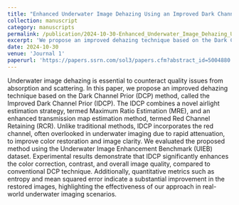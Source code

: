 ```yaml
---
title: "Enhanced Underwater Image Dehazing Using an Improved Dark Channel Prior Method"
collection: manuscript
category: manuscripts
permalink: /publication/2024-10-30-Enhanced_Underwater_Image_Dehazing_Using_an_Improved_Dark_Channel_Prior_Method
excerpt: 'We propose an improved dehazing technique based on the Dark Channel Prior (DCP) method, called the Improved Dark Channel Prior (IDCP). The IDCP combines a novel airlight estimation strategy, termed Maximum Ratio Estimation (MRE), and an enhanced transmission map estimation method, termed Red Channel Retaining (RCR). IDCP incorporates the red channel, often overlooked in underwater imaging due to rapid attenuation, to improve color restoration and image clarity.'
date: 2024-10-30
venue: 'Journal 1'
paperurl: 'https://papers.ssrn.com/sol3/papers.cfm?abstract_id=5004880'
---
```


Underwater image dehazing is essential to counteract quality issues from absorption and scattering. In this paper, we propose an improved dehazing technique based on the Dark Channel Prior (DCP) method, called the Improved Dark Channel Prior (IDCP). The IDCP combines a novel airlight estimation strategy, termed Maximum Ratio Estimation (MRE), and an enhanced transmission map estimation method, termed Red Channel Retaining (RCR). Unlike traditional methods, IDCP incorporates the red channel, often overlooked in underwater imaging due to rapid attenuation, to improve color restoration and image clarity. We evaluated the proposed method using the Underwater Image Enhancement Benchmark (UIEB) dataset. Experimental results demonstrate that IDCP significantly enhances the color correction, contrast, and overall image quality, compared to conventional DCP technique. Additionally, quantitative metrics such as entropy and mean squared error indicate a substantial improvement in the restored images, highlighting the effectiveness of our approach in real-world underwater imaging scenarios.
